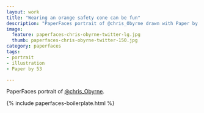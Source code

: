 ```yaml
---
layout: work
title: "Wearing an orange safety cone can be fun"
description: "PaperFaces portrait of @chris_Obyrne drawn with Paper by 53 on an iPad."
image: 
  feature: paperfaces-chris-obyrne-twitter-lg.jpg
  thumb: paperfaces-chris-obyrne-twitter-150.jpg
category: paperfaces
tags: 
- portrait
- illustration
- Paper by 53

---
```


PaperFaces portrait of [@chris_Obyrne](http://twitter.com/chris_Obyrne).

{% include paperfaces-boilerplate.html %}